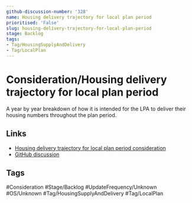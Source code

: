 ```yaml
---
github-discussion-number: '328'
name: Housing delivery trajectory for local plan period
prioritised: 'False'
slug: housing-delivery-trajectory-for-local-plan-period
stage: Backlog
tags:
- Tag/HousingSupplyAndDelivery
- Tag/LocalPlan
---
```


# Consideration/Housing delivery trajectory for local plan period

A year by year breakdown of how it is intended for the LPA to deliver their housing numbers throughout the plan period.

## Links

* [Housing delivery trajectory for local plan period consideration](https://design.planning.data.gov.uk/planning-consideration/housing-delivery-trajectory-for-local-plan-period)
* [GitHub discussion](https://github.com/digital-land/data-standards-backlog/discussions/328)

## Tags

#Consideration #Stage/Backlog #UpdateFrequency/Unknown #OS/Unknown #Tag/HousingSupplyAndDelivery #Tag/LocalPlan